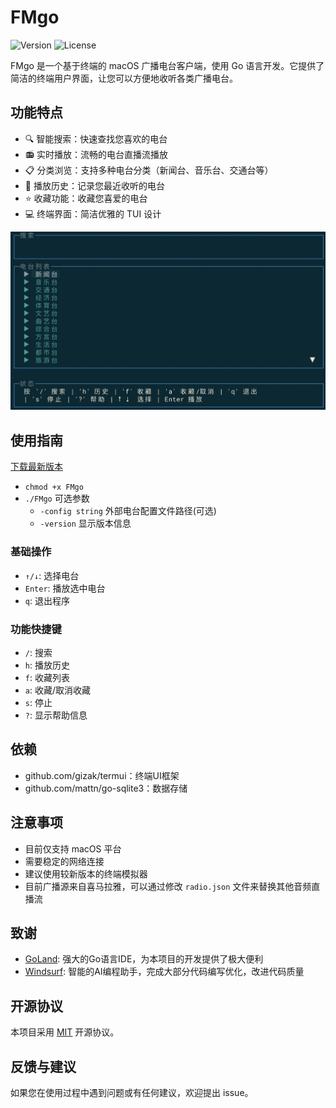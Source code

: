 # FMgo

![Version](https://img.shields.io/badge/version-0.1.0-blue.svg)
![License](https://img.shields.io/badge/license-MIT-green.svg)

FMgo 是一个基于终端的 macOS 广播电台客户端，使用 Go 语言开发。它提供了简洁的终端用户界面，让您可以方便地收听各类广播电台。

## 功能特点

- 🔍 智能搜索：快速查找您喜欢的电台
- 📻 实时播放：流畅的电台直播流播放
- 📋 分类浏览：支持多种电台分类（新闻台、音乐台、交通台等）
- 📝 播放历史：记录您最近收听的电台
- ⭐ 收藏功能：收藏您喜爱的电台
- 💻 终端界面：简洁优雅的 TUI 设计

![效果展示](image.png)

## 使用指南
[下载最新版本](https://github.com/rpnanhai/FMgo/releases)
- `chmod +x FMgo`
- `./FMgo` 可选参数
  - `-config string`
  外部电台配置文件路径(可选)
  - `-version`
  显示版本信息


### 基础操作
- `↑/↓`: 选择电台
- `Enter`: 播放选中电台
- `q`: 退出程序

### 功能快捷键
- `/`: 搜索
- `h`: 播放历史
- `f`: 收藏列表
- `a`: 收藏/取消收藏
- `s`: 停止
- `?`: 显示帮助信息


## 依赖

- github.com/gizak/termui：终端UI框架
- github.com/mattn/go-sqlite3：数据存储


## 注意事项

- 目前仅支持 macOS 平台
- 需要稳定的网络连接
- 建议使用较新版本的终端模拟器
- 目前广播源来自喜马拉雅，可以通过修改 `radio.json` 文件来替换其他音频直播流

## 致谢

- [GoLand](https://www.jetbrains.com/go/): 强大的Go语言IDE，为本项目的开发提供了极大便利
- [Windsurf](https://www.codeium.com/windsurf): 智能的AI编程助手，完成大部分代码编写优化，改进代码质量

## 开源协议

本项目采用 [MIT](LICENSE) 开源协议。

## 反馈与建议

如果您在使用过程中遇到问题或有任何建议，欢迎提出 issue。
